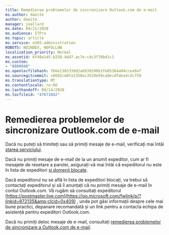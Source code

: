 ```yaml
---
title: Remedierea problemelor de sincronizare Outlook.com de e-mail
ms.author: daeite
author: daeite
manager: joallard
ms.date: 04/21/2020
ms.audience: ITPro
ms.topic: article
ms.service: o365-administration
ROBOTS: NOINDEX, NOFOLLOW
localization_priority: Normal
ms.assetid: 6f48a145-b258-4d47-ac7e-c4c3f76bd1c1
ms.custom:
- "8000048"
ms.openlocfilehash: f66e1365339d2a6939299b1fe05364a04ccea9af
ms.sourcegitcommit: c6692ce0fa1358ec3529e59ca0ecdfdea4cdc759
ms.translationtype: MT
ms.contentlocale: ro-RO
ms.lasthandoff: 09/14/2020
ms.locfileid: "47671842"
---
```

# <a name="fix-outlookcom-email-sync-issues"></a>Remedierea problemelor de sincronizare Outlook.com de e-mail

Dacă nu puteți să trimiteți sau să primiți mesaje de e-mail, verificați mai întâi [starea serviciului](https://go.microsoft.com/fwlink/p/?linkid=837482&amp;clcid=0x409).
  
Dacă nu primiți mesaje de e-mail de la un anumit expeditor, cum ar fi mesajele de resetare a parolei, asigurați-vă mai întâi că expeditorul nu este în lista de expeditori [și domenii blocate](https://outlook.live.com/mail/options/mail/junkEmail/blockedSendersAndDomains).
  
Dacă expeditorul nu se află în lista de expeditori blocați, va trebui să contactați expeditorul și să îi anunțați că nu primiți mesaje de e-mail în contul Outlook.com. Vă rugăm să consultați expeditorul [https://postmaster.live.com](https://go.microsoft.com/fwlink/p/?linkid=872135&amp;clcid=0x409) , unde pot găsi informații despre cele mai bune practici, depanare recomandată și un link pentru a contacta echipa de asistență pentru expeditori Outlook.com.
  
Dacă nu primiți deloc mesaje de e-mail, consultați [remedierea problemelor de sincronizare a Outlook.com de e-mail](https://support.office.com/article/d39e3341-8d79-4bf1-b3c7-ded602233642?wt.mc_id=Office_Outlook_com_Alchemy).